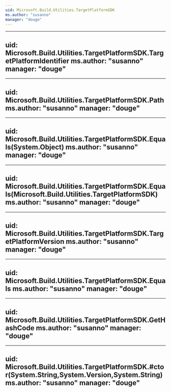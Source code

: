 ```yaml
---
uid: Microsoft.Build.Utilities.TargetPlatformSDK
ms.author: "susanno"
manager: "douge"
---
```


---
uid: Microsoft.Build.Utilities.TargetPlatformSDK.TargetPlatformIdentifier
ms.author: "susanno"
manager: "douge"
---

---
uid: Microsoft.Build.Utilities.TargetPlatformSDK.Path
ms.author: "susanno"
manager: "douge"
---

---
uid: Microsoft.Build.Utilities.TargetPlatformSDK.Equals(System.Object)
ms.author: "susanno"
manager: "douge"
---

---
uid: Microsoft.Build.Utilities.TargetPlatformSDK.Equals(Microsoft.Build.Utilities.TargetPlatformSDK)
ms.author: "susanno"
manager: "douge"
---

---
uid: Microsoft.Build.Utilities.TargetPlatformSDK.TargetPlatformVersion
ms.author: "susanno"
manager: "douge"
---

---
uid: Microsoft.Build.Utilities.TargetPlatformSDK.Equals
ms.author: "susanno"
manager: "douge"
---

---
uid: Microsoft.Build.Utilities.TargetPlatformSDK.GetHashCode
ms.author: "susanno"
manager: "douge"
---

---
uid: Microsoft.Build.Utilities.TargetPlatformSDK.#ctor(System.String,System.Version,System.String)
ms.author: "susanno"
manager: "douge"
---
